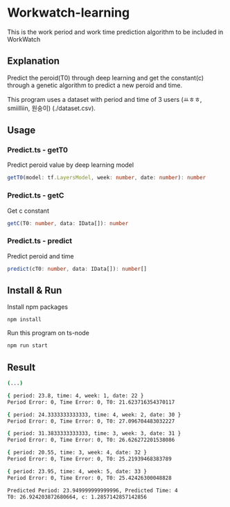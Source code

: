 # Workwatch-learning

This is the work period and work time prediction algorithm to be included in WorkWatch

## Explanation

Predict the peroid(T0) through deep learning and get the constant(c) through a genetic algorithm to predict a new peroid and time.

This program uses a dataset with period and time of 3 users (ㅛㅎㅎ, smiilliin, 원숭이) (./dataset.csv).

## Usage

### Predict.ts - getT0

Predict peroid value by deep learning model

```ts
getT0(model: tf.LayersModel, week: number, date: number): number
```

### Predict.ts - getC

Get c constant

```ts
getC(T0: number, data: IData[]): number
```

### Predict.ts - predict

Predict peroid and time

```ts
predict(cT0: number, data: IData[]): number[]
```

## Install & Run

Install npm packages

```bash
npm install
```

Run this program on ts-node

```bash
npm run start
```

## Result

```bash
(...)

{ period: 23.8, time: 4, week: 1, date: 22 }
Period Error: 0, Time Error: 0, T0: 21.623716354370117

{ period: 24.3333333333333, time: 4, week: 2, date: 30 }
Period Error: 0, Time Error: 0, T0: 27.096704483032227

{ period: 31.3833333333333, time: 3, week: 3, date: 31 }
Period Error: 0, Time Error: 0, T0: 26.626272201538086

{ period: 20.55, time: 3, week: 4, date: 32 }
Period Error: 0, Time Error: 0, T0: 25.21939468383789

{ period: 23.95, time: 4, week: 5, date: 33 }
Period Error: 0, Time Error: 0, T0: 25.42426300048828

Predicted Period: 23.949999999999996, Predicted Time: 4
T0: 26.924203872680664, c: 1.2857142857142856
```
